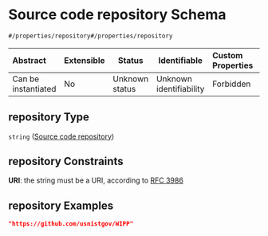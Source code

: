 # Source code repository Schema

```txt
#/properties/repository#/properties/repository
```




| Abstract            | Extensible | Status         | Identifiable            | Custom Properties | Additional Properties | Access Restrictions | Defined In                                                            |
| :------------------ | ---------- | -------------- | ----------------------- | :---------------- | --------------------- | ------------------- | --------------------------------------------------------------------- |
| Can be instantiated | No         | Unknown status | Unknown identifiability | Forbidden         | Allowed               | none                | [manifest.schema.json\*](manifest.schema.json "open original schema") |

## repository Type

`string` ([Source code repository](manifest-properties-source-code-repository.md))

## repository Constraints

**URI**: the string must be a URI, according to [RFC 3986](https://tools.ietf.org/html/rfc4291 "check the specification")

## repository Examples

```json
"https://github.com/usnistgov/WIPP"
```
